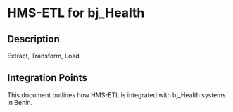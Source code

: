 # HMS-ETL for bj_Health

## Description

Extract, Transform, Load

## Integration Points

This document outlines how HMS-ETL is integrated with bj_Health systems in Benin.
